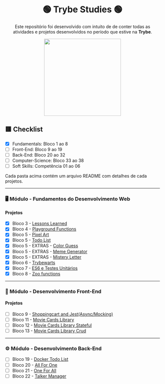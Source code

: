 <div align=center>

# 🟢 Trybe Studies 🟢

Este repositório foi desenvolvido com intuito de de conter todas as atividades e projetos desenvolvidos no período que estive na <b>Trybe</b>.

<a href="https://www.betrybe.com/" target="_blank">
<img src="https://freecourse.betrybe.com/images/trybe-logo-e10dbaaa26462aa149b81a924b00df07.png?vsn=d" width="250px">
</a>

</div>

## 🟥 Checklist

- [x] Fundamentals: Bloco 1 ao 8 
- [ ] Front-End: Bloco 9 ao 19
- [ ] Back-End: Bloco 20 ao 32
- [ ] Computer-Science: Bloco 33 ao 38
- [ ] Soft Skills: Competência 01 ao 06

Cada pasta acima contém um arquivo README com detalhes de cada projetos.

* * *

### 🖥 Módulo - Fundamentos do Desenvolvimento Web

#### Projetos
- [x] Bloco 3 - [Lessons Learned]()
- [x] Bloco 4 - [Playground Functions]() 
- [x] Bloco 5 - [Pixel Art]() 
- [x] Bloco 5 - [Todo List]() 
- [x] Bloco 5 - EXTRAS - [Color Guess]() 
- [x] Bloco 5 - EXTRAS - [Meme Generator]() 
- [x] Bloco 5 - EXTRAS - [Mistery Letter]() 
- [x] Bloco 6 - [Trybewarts]() 
- [x] Bloco 7 - [ES6 e Testes Unitários]() 
- [x] Bloco 8 - [Zoo functions]() 

---

### 🧩 Módulo - Desenvolvimento Front-End

#### Projetos

- [ ] Bloco 9 - [Shoppingcart and Jest(Async/Mocking)]() 
- [ ] Bloco 11 - [Movie Cards Library]() 
- [ ] Bloco 12 - [Movie Cards Library Stateful]() 
- [ ] Bloco 13 - [Movie Cards Library Crud]() 

---

### ⚙️ Módulo - Desenvolvimento Back-End

- [ ] Bloco 19 - [Docker Todo List]() 
- [ ] Bloco 20 - [All For One]() 
- [ ] Bloco 21 - [One For All]()
- [ ] Bloco 22 - [Talker Manager]() 